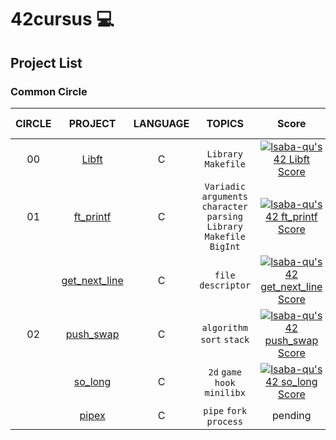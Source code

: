  # 42cursus 💻
 
## Project List
### Common Circle

| **CIRCLE** | **PROJECT**                         | **LANGUAGE** | **TOPICS**                                                               | **Score**              | **Date of completion** |
|:----------:|:-----------------------------------:|:------------:|:------------------------------------------------------------------------:|:----------------------:|:----------------------:|
| 00         | [Libft](./00_libft)                 | C            | `Library` `Makefile`                                                     | [![lsaba-qu's 42 Libft Score](https://badge42.vercel.app/api/v2/clagug4zz00500fmo3pefahe6/project/2848830)](https://github.com/JaeSeoKim/badge42)               | 22-11-2022   |
| 01         | [ft_printf](./01_ft_printf)         | C            | `Variadic` `arguments` `character parsing` `Library` `Makefile` `BigInt` | [![lsaba-qu's 42 ft_printf Score](https://badge42.vercel.app/api/v2/clagug4zz00500fmo3pefahe6/project/2891156)](https://github.com/JaeSeoKim/badge42)             | 06-12-2022   |
|          | [get_next_line](./01_get_next_line) | C            | `file descriptor`  | [![lsaba-qu's 42 get_next_line Score](https://badge42.vercel.app/api/v2/clagug4zz00500fmo3pefahe6/project/2891157)](https://github.com/JaeSeoKim/badge42)                | 23-11-2023 |
| 02         | [push_swap](./02_push_swap) | C            | `algorithm` `sort` `stack` | [![lsaba-qu's 42 push_swap Score](https://badge42.vercel.app/api/v2/clagug4zz00500fmo3pefahe6/project/2921545)](https://github.com/JaeSeoKim/badge42)               | 15-03-2023 |
|          | [so_long](./02_so_long) | C            | `2d` `game` `hook` `minilibx` | [![lsaba-qu's 42 so_long Score](https://badge42.vercel.app/api/v2/clagug4zz00500fmo3pefahe6/project/3029724)](https://github.com/JaeSeoKim/badge42) | 06-04-2023 |
|          | [pipex](./02_pipex) | C            | `pipe` `fork` `process`| pending| pending |

